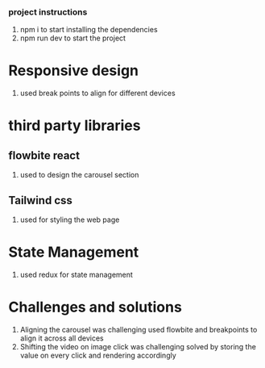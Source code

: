    ### project instructions

   1. npm i to start installing the dependencies
   2. npm run dev to start the project

# Responsive design 
1. used break points to align for different devices
# third party libraries
  ## flowbite react
  1. used to design the carousel section
## Tailwind css 
1. used for styling the web page

# State Management 
1. used redux for state management

# Challenges and solutions 

1. Aligning the carousel was challenging used flowbite and breakpoints to align it across all devices
2. Shifting the video on image click was challenging solved by storing the value on every click and rendering accordingly


   
